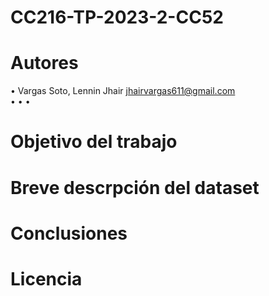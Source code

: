 # CC216-TP-2023-2-CC52
# Autores
• Vargas Soto, Lennin Jhair jhairvargas611@gmail.com  
•
•
•
# Objetivo del trabajo
# Breve descrpción del dataset
# Conclusiones
# Licencia
